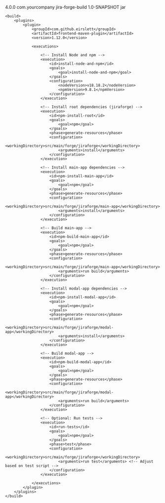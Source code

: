 <project xmlns="http://maven.apache.org/POM/4.0.0"
         xmlns:xsi="http://www.w3.org/2001/XMLSchema-instance"
         xsi:schemaLocation="http://maven.apache.org/POM/4.0.0
                             http://maven.apache.org/xsd/maven-4.0.0.xsd">
    <modelVersion>4.0.0</modelVersion>
    <groupId>com.yourcompany</groupId>
    <artifactId>jira-forge-build</artifactId>
    <version>1.0-SNAPSHOT</version>
    <packaging>jar</packaging>

    <build>
        <plugins>
            <plugin>
                <groupId>com.github.eirslett</groupId>
                <artifactId>frontend-maven-plugin</artifactId>
                <version>1.12.0</version>

                <executions>

                    <!-- Install Node and npm -->
                    <execution>
                        <id>install-node-and-npm</id>
                        <goals>
                            <goal>install-node-and-npm</goal>
                        </goals>
                        <configuration>
                            <nodeVersion>v18.18.2</nodeVersion>
                            <npmVersion>9.8.1</npmVersion>
                        </configuration>
                    </execution>

                    <!-- Install root dependencies (jiraforge) -->
                    <execution>
                        <id>npm-install-root</id>
                        <goals>
                            <goal>npm</goal>
                        </goals>
                        <phase>generate-resources</phase>
                        <configuration>
                            <workingDirectory>src/main/forge/jiraforge</workingDirectory>
                            <arguments>install</arguments>
                        </configuration>
                    </execution>

                    <!-- Install main-app dependencies -->
                    <execution>
                        <id>npm-install-main-app</id>
                        <goals>
                            <goal>npm</goal>
                        </goals>
                        <phase>generate-resources</phase>
                        <configuration>
                            <workingDirectory>src/main/forge/jiraforge/main-app</workingDirectory>
                            <arguments>install</arguments>
                        </configuration>
                    </execution>

                    <!-- Build main-app -->
                    <execution>
                        <id>npm-build-main-app</id>
                        <goals>
                            <goal>npm</goal>
                        </goals>
                        <phase>generate-resources</phase>
                        <configuration>
                            <workingDirectory>src/main/forge/jiraforge/main-app</workingDirectory>
                            <arguments>run build</arguments>
                        </configuration>
                    </execution>

                    <!-- Install modal-app dependencies -->
                    <execution>
                        <id>npm-install-modal-app</id>
                        <goals>
                            <goal>npm</goal>
                        </goals>
                        <phase>generate-resources</phase>
                        <configuration>
                            <workingDirectory>src/main/forge/jiraforge/modal-app</workingDirectory>
                            <arguments>install</arguments>
                        </configuration>
                    </execution>

                    <!-- Build modal-app -->
                    <execution>
                        <id>npm-build-modal-app</id>
                        <goals>
                            <goal>npm</goal>
                        </goals>
                        <phase>generate-resources</phase>
                        <configuration>
                            <workingDirectory>src/main/forge/jiraforge/modal-app</workingDirectory>
                            <arguments>run build</arguments>
                        </configuration>
                    </execution>

                    <!-- Optional: Run tests -->
                    <execution>
                        <id>run-tests</id>
                        <goals>
                            <goal>npm</goal>
                        </goals>
                        <phase>test</phase>
                        <configuration>
                            <workingDirectory>src/main/forge/jiraforge</workingDirectory>
                            <arguments>run test</arguments> <!-- Adjust based on test script -->
                        </configuration>
                    </execution>

                </executions>
            </plugin>
        </plugins>
    </build>
</project>
